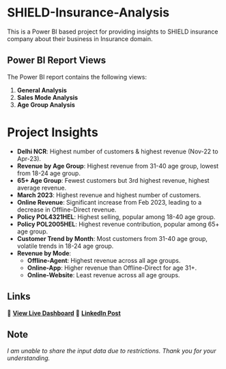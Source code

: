 # SHIELD-Insurance-Analysis
This is a Power BI based project for providing insights to SHIELD insurance company about their business in Insurance domain.

## Power BI Report Views

The Power BI report contains the following views:
1. **General Analysis**
2. **Sales Mode Analysis**
3. **Age Group Analysis**

# Project Insights

- **Delhi NCR**: Highest number of customers & highest revenue (Nov-22 to Apr-23).
- **Revenue by Age Group**: Highest revenue from 31-40 age group, lowest from 18-24 age group.
- **65+ Age Group**: Fewest customers but 3rd highest revenue, highest average revenue.
- **March 2023**: Highest revenue and highest number of customers.
- **Online Revenue**: Significant increase from Feb 2023, leading to a decrease in Offline-Direct revenue.
- **Policy POL4321HEL**: Highest selling, popular among 18-40 age group.
- **Policy POL2005HEL**: Highest revenue contribution, popular among 65+ age group.
- **Customer Trend by Month**: Most customers from 31-40 age group, volatile trends in 18-24 age group.
- **Revenue by Mode**:
  - **Offline-Agent**: Highest revenue across all age groups.
  - **Online-App**: Higher revenue than Offline-Direct for age 31+.
  - **Online-Website**: Least revenue across all age groups.
 
## Links

🔗 **[View Live Dashboard](https://app.powerbi.com/view?r=eyJrIjoiODk0ZDUxMGMtMGMwZC00ZmU2LTliODAtYTFkOTg5MDZmYTNhIiwidCI6ImM2ZTU0OWIzLTVmNDUtNDAzMi1hYWU5LWQ0MjQ0ZGM1YjJjNCJ9)**
🔗 **[LinkedIn Post](https://www.linkedin.com/posts/desaikandarp_dataanalytics-powerbi-codebasicsvirtualinternship-activity-7227195048411467778-x18O?utm_source=share&utm_medium=member_desktop)**

## Note

*I am unable to share the input data due to restrictions. Thank you for your understanding.*
